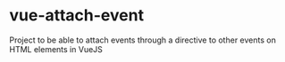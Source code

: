 # vue-attach-event
Project to be able to attach events through a directive to other events on HTML elements in VueJS
